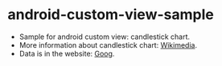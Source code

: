 # android-custom-view-sample
- Sample for android custom view: candlestick chart. 
- More information about candlestick chart: [Wikimedia](https://en.wikipedia.org/wiki/Candlestick_chart). 
- Data is in the website: [Goog](https://www.nasdaq.com/symbol/goog/historical). 
